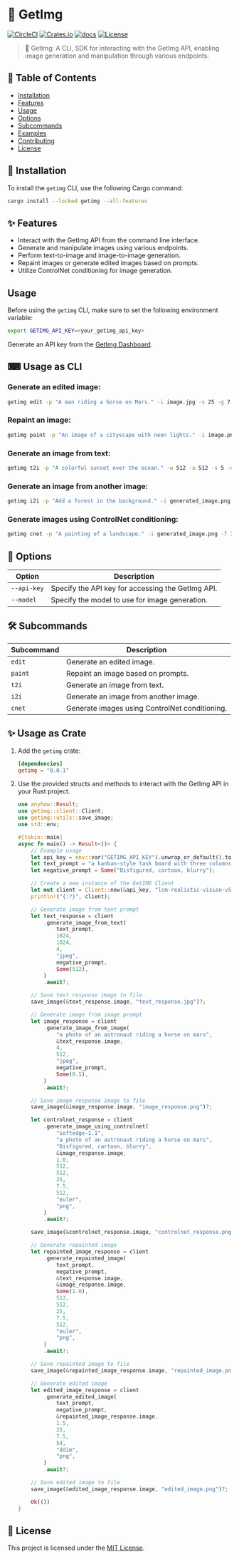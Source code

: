 # 📸 GetImg

[![CircleCI](https://dl.circleci.com/status-badge/img/gh/kevin-rs/getimg/tree/main.svg?style=svg&circle-token=CCIPRJ_AkZQSYSmTNzZbyqWGE5RMG_b3c947d6792f048c97a359440bc48da827c92ce4)](https://dl.circleci.com/status-badge/redirect/gh/kevin-rs/getimg/tree/main)
[![Crates.io](https://img.shields.io/crates/v/getimg.svg)](https://crates.io/crates/getimg)
[![docs](https://docs.rs/getimg/badge.svg)](https://docs.rs/getimg/)
[![License](https://img.shields.io/badge/license-MIT-blue.svg)](LICENSE)

> 📸 GetImg: A CLI, SDK for interacting with the GetImg API, enabling image generation and manipulation through various endpoints.

## 📖 Table of Contents

- [Installation](#-installation)
- [Features](#-features)
- [Usage](#-usage)
- [Options](#-options)
- [Subcommands](#-subcommands)
- [Examples](#-examples)
- [Contributing](#-contributing)
- [License](#-license)

## 🚀 Installation

To install the `getimg` CLI, use the following Cargo command:

```sh
cargo install --locked getimg --all-features
```

## ✨ Features

- Interact with the GetImg API from the command line interface.
- Generate and manipulate images using various endpoints.
- Perform text-to-image and image-to-image generation.
- Repaint images or generate edited images based on prompts.
- Utilize ControlNet conditioning for image generation.

## Usage

Before using the `getimg` CLI, make sure to set the following environment variable:

```sh
export GETIMG_API_KEY=<your_getimg_api_key>
```

Generate an API key from the [GetImg Dashboard](https://dashboard.getimg.ai/api-keys).

## ⌨ Usage as CLI

### Generate an edited image:

```sh
getimg edit -p "A man riding a horse on Mars." -i image.jpg -s 25 -g 7.5 -e 25 -y 1.5 -o png -n "Disfigured, cartoon, blurry" -c ddim
```

### Repaint an image:

```sh
getimg paint -p "An image of a cityscape with neon lights." -i image.png -m edited_image.png -w 512 -a 512 -e 50 -s 5 -g 10.0 -o jpeg -c euler -f 1 -n "Disfigured, cartoon, blurry"
```

### Generate an image from text:

```sh
getimg t2i -p "A colorful sunset over the ocean." -w 512 -a 512 -s 5 -e 42 -o png -n "Disfigured, cartoon, blurry"
```

### Generate an image from another image:

```sh
getimg i2i -p "Add a forest in the background." -i generated_image.png -s 6 -e 512 -o jpeg -f 0.5 -n "Disfigured, cartoon, blurry"
```

### Generate images using ControlNet conditioning:

```sh
getimg cnet -p "A painting of a landscape." -i generated_image.png -f 1.0 -w 512 -a 512 -s 25 -g 7.5 -e 512 -c lms -o png -r canny-1.1 -n "Disfigured, cartoon, blurry"
```

## 🎨 Options

| Option                   | Description                                              |
|--------------------------|----------------------------------------------------------|
| `--api-key`              | Specify the API key for accessing the GetImg API.        |
| `--model`                | Specify the model to use for image generation.           |


## 🛠 Subcommands

| Subcommand              | Description                                              |
|-------------------------|----------------------------------------------------------|
| `edit`                  | Generate an edited image.                                |
| `paint`               | Repaint an image based on prompts.                       |
| `t2i`         | Generate an image from text.                             |
| `i2i`        | Generate an image from another image.                    |
| `cnet`            | Generate images using ControlNet conditioning.           |

## ✨ Usage as Crate

1. Add the `getimg` crate:

    ```toml
    [dependencies]
    getimg = "0.0.1"
    ```

1. Use the provided structs and methods to interact with the GetImg API in your Rust project.

    ```rust
    use anyhow::Result;
    use getimg::client::Client;
    use getimg::utils::save_image;
    use std::env;

    #[tokio::main]
    async fn main() -> Result<()> {
        // Example usage
        let api_key = env::var("GETIMG_API_KEY").unwrap_or_default().to_owned();
        let text_prompt = "a kanban-style task board with three columns: To Do, In Progress, and Done. Each column contains a list of tasks, with the To Do column having the most tasks and the Done column having the fewest. The tasks are color-coded, with the To Do tasks being red, the In Progress tasks being yellow, and the Done tasks being green. The board also has a header that includes the title \"To Do List\" and a search bar.";
        let negative_prompt = Some("Disfigured, cartoon, blurry");

        // Create a new instance of the GetIMG Client
        let mut client = Client::new(&api_key, "lcm-realistic-vision-v5-1");
        println!("{:?}", client);

        // Generate image from text prompt
        let text_response = client
            .generate_image_from_text(
                text_prompt,
                1024,
                1024,
                4,
                "jpeg",
                negative_prompt,
                Some(512),
            )
            .await?;

        // Save text response image to file
        save_image(&text_response.image, "text_response.jpg")?;

        // Generate image from image prompt
        let image_response = client
            .generate_image_from_image(
                "a photo of an astronaut riding a horse on mars",
                &text_response.image,
                4,
                512,
                "jpeg",
                negative_prompt,
                Some(0.5),
            )
            .await?;

        // Save image response image to file
        save_image(&image_response.image, "image_response.png")?;

        let controlnet_response = client
            .generate_image_using_controlnet(
                "softedge-1.1",
                "a photo of an astronaut riding a horse on mars",
                "Disfigured, cartoon, blurry",
                &image_response.image,
                1.0,
                512,
                512,
                25,
                7.5,
                512,
                "euler",
                "png",
            )
            .await?;

        save_image(&controlnet_response.image, "controlnet_response.png")?;

        // Generate repainted image
        let repainted_image_response = client
            .generate_repainted_image(
                text_prompt,
                negative_prompt,
                &text_response.image,
                &image_response.image,
                Some(1.0),
                512,
                512,
                25,
                7.5,
                512,
                "euler",
                "png",
            )
            .await?;

        // Save repainted image to file
        save_image(&repainted_image_response.image, "repainted_image.png")?;

        // Generate edited image
        let edited_image_response = client
            .generate_edited_image(
                text_prompt,
                negative_prompt,
                &repainted_image_response.image,
                1.5,
                25,
                7.5,
                54,
                "ddim",
                "png",
            )
            .await?;

        // Save edited image to file
        save_image(&edited_image_response.image, "edited_image.png")?;

        Ok(())
    }
    ```

## 📄 License

This project is licensed under the [MIT License](LICENSE).
